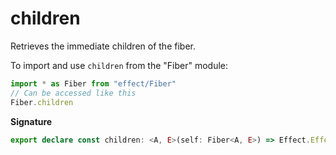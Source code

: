 # children

Retrieves the immediate children of the fiber.

To import and use `children` from the "Fiber" module:

```ts
import * as Fiber from "effect/Fiber"
// Can be accessed like this
Fiber.children
```

**Signature**

```ts
export declare const children: <A, E>(self: Fiber<A, E>) => Effect.Effect<Array<RuntimeFiber<any, any>>>
```

